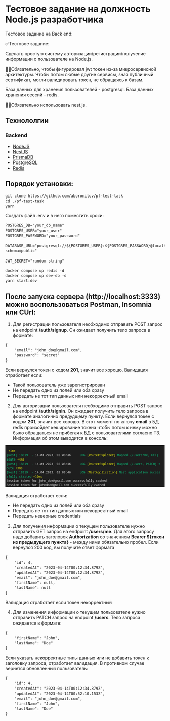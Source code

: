 # Тестовое задание на должность Node.js разработчика 

Тестовое задание на Back end: 
 
✅Тестовое задание: 

Сделать простую систему авторизации/регистрации/получение информации о пользователе на Node.js. 

☝🏾Обязательно, чтобы фигурировал jwt токен из-за микросервисной архитектуры. Чтобы потом любые другие сервисы, зная публичный сертификат, могли валидировать токен, не обращаясь к базам. 

База данных для хранения пользователей - postgresql. База данных хранения сессий - redis.

☝🏾Обязательно использовать nest.js. 

## Технололгии

### Backend
* [NodeJS](https://nodejs.org/)
* [NestJS](https://nestjs.com/)
* [PrismaDB](https://www.prisma.io/)
* [PostgreSQL](https://www.postgresql.org/)
* [Redis](https://redis.io/)

## Порядок установки:
```
git clone https://github.com/aboronilov/pf-test-task
cd ./pf-test-task
yarn
```

Создать файл .env и в него поместить сроки:
```
POSTGRES_DB="your_db_name"
POSTGRES_USER="your_user"
POSTGRES_PASSWORD="your_password"

DATABASE_URL="postgresql://${POSTGRES_USER}:${POSTGRES_PASSWORD}@localhost:5432/${POSTGRES_DB}?schema=public"

JWT_SECRET="random string"
```

```
docker compose up redis -d
docker compose up dev-db -d
yarn start:dev
```

## После запуска сервера (http://localhost:3333) можно воспользоваться Postman, Insomnia или CUrl:

1) Для регистрации пользователя необходимо отправить POST запрос на endpoint **/auth/signup**. Он ожидает получить тело запроса в формате:
```
{
    "email": "john_doe@gmail.com",
    "password": "secret"
}
```
Если вернулся токен с кодом **201**, значит все хорошо. Валидация отработает если:
* Такой пользователь уже зарегистрирован
* Не передать одно из полей или оба сразу
* Передать не тот тип данных или некорректный email

2) Для авторизации пользователя необходимо отправить POST запрос на endpoint **/auth/signin**. Он ожидает получить тело запроса в формате аналогично предудщему пункту. Если вернулся токен с кодом **201**, значит все хорошо. В этот момент по ключу **email** в БД redis произойдет кеширование токена чтобы потом к нему можно было обращаться не прибегая к БД с пользователями согласно ТЗ. Информация об этом выводится в консоль:

![Auth](https://raw.githubusercontent.com/aboronilov/pf-test-task/main/public/clg.png)

Валидация отработает если:
* Не передать одно из полей или оба сразу
* Передать не тот тип данных или некорректный email
* Передать неверные credentials

3) Для получения информации о текущем пользователе нужно отправить GET запрос на endpoint **/users/me**. Для этого запросу надо добавить заголовок **Authorization** со значением **Bearer ${токен из предыдущего пункта}** - между ними обязательно пробел. Если вернулся 200 код, вы получите ответ формата
```
{
    "id": 4,
    "createdAt": "2023-04-14T00:12:34.879Z",
    "updatedAt": "2023-04-14T00:12:34.879Z",
    "email": "john_doe@gmail.com",
    "firstName": null,
    "lastName": null
}
```
Валидация отработает если токен некорректный

4) Для изменения информации о текущем пользователе нужно отправить PATCH запрос на endpoint **/users**. Тело запроса ожидается в формате:
```
{
    "firstName": "John",
    "lastName": "Doe"
}
```
Если указать некорректные типы данных или не добавить токен к заголовку запроса, отработает валидация. В противном случае вернется обновленный пользователь:
```
{
    "id": 4,
    "createdAt": "2023-04-14T00:12:34.879Z",
    "updatedAt": "2023-04-14T00:52:10.153Z",
    "email": "john_doe@gmail.com",
    "firstName": "John",
    "lastName": "Doe"
}
```




